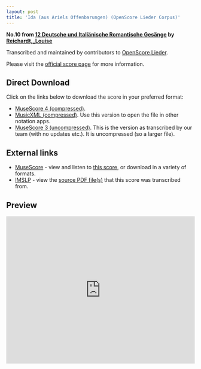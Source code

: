 ```yaml
---
layout: post
title: 'Ida (aus Ariels Offenbarungen) (OpenScore Lieder Corpus)'
---
```


__No.10 from [12 Deutsche und Italiänische Romantische Gesänge](https://fourscoreandmore.org/openscore/lieder/Reichardt,_Louise/12_Deutsche_und_Italiänische_Romantische_Gesänge/) by [Reichardt,_Louise](https://fourscoreandmore.org/openscore/lieder/Reichardt,_Louise)__

Transcribed and maintained by contributors to [OpenScore Lieder].

Please visit the [official score page] for more information.

[official score page]: https://musescore.com/openscore-lieder-corpus/scores/5002108
[OpenScore Lieder]: https://musescore.com/openscore-lieder-corpus

## Direct Download

Click on the links below to download the score in your preferred format:
- [MuseScore 4 (compressed)](https://github.com/openscore/lieder/blob/main/scores/Reichardt,_Louise/12_Deutsche_und_Italiänische_Romantische_Gesänge/10_Ida_(aus_Ariels_Offenbarungen)/lc5002108.mscz?raw=true).
- [MusicXML (compressed)](https://github.com/openscore/lieder/blob/main/scores/Reichardt,_Louise/12_Deutsche_und_Italiänische_Romantische_Gesänge/10_Ida_(aus_Ariels_Offenbarungen)/lc5002108.mxl?raw=true). Use this version to open the file in other notation apps.
- [MuseScore 3 (uncompressed)](https://github.com/openscore/lieder/blob/main/scores/Reichardt,_Louise/12_Deutsche_und_Italiänische_Romantische_Gesänge/10_Ida_(aus_Ariels_Offenbarungen)/lc5002108.mscx?raw=true). This is the version as transcribed by our team (with no updates etc.). It is uncompressed (so a larger file).

## External links

- [MuseScore] - view and listen to [this score][MuseScore], or download in a variety of formats.
- [IMSLP] - view the [source PDF file(s)][IMSLP] that this score was transcribed from.

[MuseScore]: https://musescore.com/score/5002108
[IMSLP]: https://imslp.org/wiki/Special:ReverseLookup/511856

## Preview

<iframe width="100%" height="394" src="https://musescore.com/openscore-lieder-corpus/scores/5002108/embed" frameborder="0" allowfullscreen allow="autoplay; fullscreen"></iframe>
